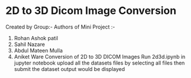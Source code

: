 # 2D to 3D Dicom Image Conversion
Created by Group:-
Authors of Mini Project :-
1. Rohan Ashok patil
2. Sahil Nazare
3. Abdul Mateen Mulla
4. Aniket Ware
Conversion of 2D to 3D DICOM Images
Run 2d3d.ipynb in jupyter notebook
upload all the datasets files by selecting all files
then submit the dataset
output would be displayed
